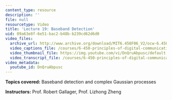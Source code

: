 ```yaml
---
content_type: resource
description: ''
file: null
resourcetype: Video
title: 'Lecture 19: Baseband Detection'
uid: 09a63e8f-6e51-bac2-b48b-b239cd62d6d0
video_files:
  archive_url: http://www.archive.org/download/MIT6.450F06_V2/ocw-6.450-f06-2003-11-24_300k.mp4
  video_captions_file: /courses/6-450-principles-of-digital-communications-i-fall-2006/f4adede8ffd55d89afdaa209fc28beb9_DnQruAbpusc.vtt
  video_thumbnail_file: https://img.youtube.com/vi/DnQruAbpusc/default.jpg
  video_transcript_file: /courses/6-450-principles-of-digital-communications-i-fall-2006/a290948d6524ba59832c440efc0e51da_DnQruAbpusc.pdf
video_metadata:
  youtube_id: DnQruAbpusc
---
```


**Topics covered:** Baseband detection and complex Gaussian processes

**Instructors:** Prof. Robert Gallager, Prof. Lizhong Zheng